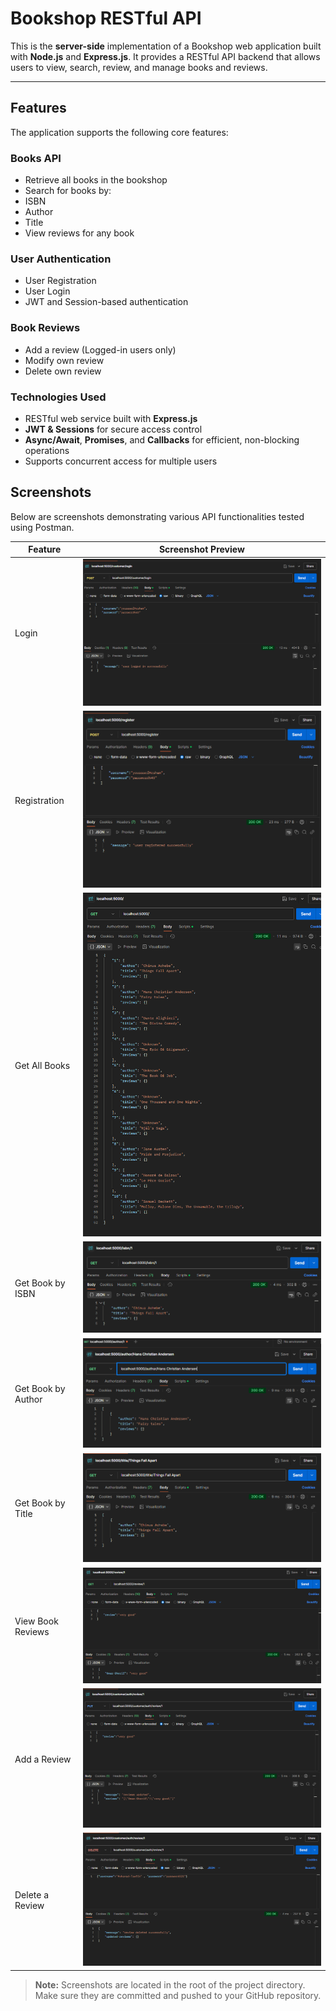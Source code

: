 #  Bookshop RESTful API

This is the **server-side** implementation of a Bookshop web application built with **Node.js** and **Express.js**. It provides a RESTful API backend that allows users to view, search, review, and manage books and reviews.

---

##  Features

The application supports the following core features:

###  Books API
-  Retrieve all books in the bookshop
-  Search for books by:
  - ISBN
  - Author
  - Title
-  View reviews for any book

###  User Authentication
-  User Registration
-  User Login
-  JWT and Session-based authentication

###  Book Reviews 
-  Add a review (Logged-in users only)
-  Modify own review
-  Delete own review

###  Technologies Used
- RESTful web service built with **Express.js**
- **JWT & Sessions** for secure access control
- **Async/Await**, **Promises**, and **Callbacks** for efficient, non-blocking operations
- Supports concurrent access for multiple users


## Screenshots

Below are screenshots demonstrating various API functionalities tested using Postman.

| Feature               | Screenshot Preview                     |
|------------------------|----------------------------------------|
|  Login               | ![Login](./login.png)                  |
|  Registration        | ![Registration](./registeration.png)    |
|  Get All Books       | ![Get All Books](./getallbooks.png)    |
|  Get Book by ISBN    | ![Get Book by ISBN](./getbookbyisbn.png)|
|  Get Book by Author  | ![Get Book by Author](./getbooksbyauthor.png)|
|  Get Book by Title   | ![Get Book by Title](./getbooksbytitle.png)|
|  View Book Reviews   | ![View Reviews](./getbookbyreview.png) |
|  Add a Review        | ![Add Review](./addreview.png)         |
|  Delete a Review     | ![Delete Review](./deletereview.png)   |

> **Note:** Screenshots are located in the root of the project directory. Make sure they are committed and pushed to your GitHub repository.
